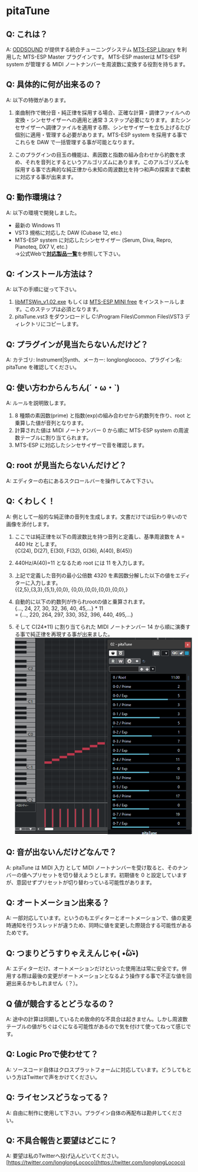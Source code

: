 # pitaTune

## Q: これは？
A: [ODDSOUND](https://oddsound.com) が提供する統合チューニングシステム [MTS-ESP Library](https://github.com/ODDSound/MTS-ESP) を利用した MTS-ESP Master プラグインです。
MTS-ESP masterは MTS-ESP system が管理する MIDI ノートナンバーを周波数に変換する役割を持ちます。

## Q: 具体的に何が出来るの？
A: 以下の特徴があります。
1. 楽曲制作で微分音・純正律を採用する場合、正確な計算・調律ファイルへの変換・シンセサイザーへの適用と通常 3 ステップ必要になります。またシンセサイザーへ調律ファイルを適用する際、シンセサイザーを立ち上げるたび個別に適用・管理する必要があります。MTS-ESP system を採用する事でこれらを DAW で一括管理する事が可能となります。

2. このプラグインの目玉の機能は、素因数と指数の組み合わせから約数を求め、それを音列とするというアルゴリズムにあります。このアルゴリズムを採用する事で古典的な純正律から未知の周波数比を持つ和声の探索まで柔軟に対応する事が出来ます。

## Q: 動作環境は？
A: 以下の環境で開発しました。
- 最新の Windows 11
- VST3 規格に対応した DAW (Cubase 12, etc.)
- MTS-ESP system に対応したシンセサイザー (Serum, Diva, Repro, Pianoteq, DX7 V, etc.)  
→公式Webで[**対応製品一覧**](https://oddsound.com/usingmtsesp.php)を参照して下さい。

## Q: インストール方法は？
A: 以下の手順に従って下さい。
1. [libMTSWin_v1.02.exe](https://github.com/ODDSound/MTS-ESP/tree/main/libMTS/Win) もしくは [MTS-ESP MINI free](https://oddsound.com/mtsespmini.php) をインストールします。このステップは必須となります。
2. pitaTune.vst3 をダウンロードし C:\Program Files\Common Files\VST3 ディレクトリにコピーします。

## Q: プラグインが見当たらないんだけど？
A: カテゴリ: Instrument|Synth、メーカー: longlonglococo、プラグイン名: pitaTune を確認してください。

## Q: 使い方わからんちん(´・ω・`)
A: ルールを説明致します。
1. 8 種類の素因数(prime) と指数(exp)の組み合わせから約数列を作り、root と乗算した値が音列となります。
2. 計算された値は MIDI ノートナンバー 0 から順に MTS-ESP system の周波数テーブルに割り当てられます。
3. MTS-ESP に対応したシンセサイザーで音を確認します。

## Q: root が見当たらないんだけど？
A: エディターの右にあるスクロールバーを操作してみて下さい。

## Q: くわしく！
A: 例として一般的な純正律の音列を生成します。文書だけでは伝わり辛いので画像を添付します。

1. ここでは純正律を以下の周波数比を持つ音列と定義し、基準周波数を A = 440 Hz とします。  
{C(24), D(27), E(30), F(32), G(36), A(40), B(45)} 

2. 440Hz/A(40)=11 となるため root には 11 を入力します。

3. 上記で定義した音列の最小公倍数 4320 を素因数分解した以下の値をエディターに入力します。  
{{2,5},{3,3},{5,1},{0,0},  {0,0},{0,0},{0,0},{0,0},}

4. 自動的に以下の約数列が作られrootの値と乗算されます。  
{..., 24, 27, 30, 32, 36, 40, 45,...} * 11  
= {..., 220, 264, 297, 330, 352, 396, 440, 495,...}

5. そして C(24*11) に割り当てられた MIDI ノートナンバー 14 から順に演奏する事で純正律を再現する事が出来ました。
![サンプル画像](example.png)

## Q: 音が出ないんだけどなんで？
A: pitaTune は MIDI 入力 として MIDI ノートナンバーを受け取ると、そのナンバーの値へプリセットを切り替えようとします。初期値を 0 と設定していますが、意図せずプリセットが切り替わっている可能性があります。

## Q: オートメーション出来る？
A: 一部対応しています。というのもエディターとオートメーションで、値の変更時通知を行うスレッドが違うため、同時に値を変更した際競合する可能性があるためです。

## Q: つまりどうすりゃええんじゃ( •᷄ὤ•᷅)
A: エディターだけ、オートメーションだけといった使用法は常に安全です。併用する際は最後の変更がオートメーションとなるよう操作する事で不正な値を回避出来るかもしれません（？）。

## Q 値が競合するとどうなるの？
A: 途中の計算は同期しているため致命的な不具合は起きません。しかし周波数テーブルの値がちぐはぐになる可能性があるので気を付けて使ってねって感じです。

## Q: Logic Proで使わせて？
A: ソースコード自体はクロスプラットフォームに対応しています。どうしてもという方はTwitterで声をかけてください。

## Q: ライセンスどうなってる？
A: 自由に制作に使用して下さい。プラグイン自体の再配布は勘弁してください。

## Q: 不具合報告と要望はどこに？
A: 要望は私のTwitterへ投げ込んどいてください。[https://twitter.com/longlongLococo](https://twitter.com/longlongLococo)
